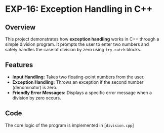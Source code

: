 # EXP-16: Exception Handling in C++

## Overview

This project demonstrates how **exception handling** works in C++ through a simple division program. It prompts the user to enter two numbers and safely handles the case of division by zero using `try-catch` blocks.

## Features

- **Input Handling:** Takes two floating-point numbers from the user.
- **Exception Handling:** Throws an exception if the second number (denominator) is zero.
- **Friendly Error Messages:** Displays a specific error message when a division by zero occurs.

## Code

The core logic of the program is implemented in [`division.cpp`]
